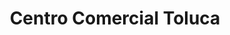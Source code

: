 ---
title: "Centro Comercial Toluca"
url: /toluca-de-lerdo/centro-comercial-toluca/
shop: centro comercial
---